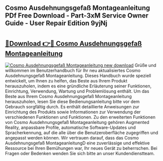 ## Cosmo Ausdehnungsgefaß Montageanleitung PDf Free Download - Part-3xM Service Owner Guide - User Repair Edition 9yjNj

# <h2><a href="http://df7qem.blite.top/?on=Cosmo+Ausdehnungsgefa%c3%9f+Montageanleitung">🔗Download 👉🔴 Cosmo Ausdehnungsgefaß Montageanleitung</a></h2>

[![Cosmo Ausdehnungsgefaß Montageanleitung new download](https://i.imgur.com/lujVjoI.png)](http://df7qem.blite.top/?on=Cosmo+Ausdehnungsgefa%c3%9f+Montageanleitung)
Grüße und willkommen im Benutzerhandbuch für Ihr neu aktualisiertes Cosmo Ausdehnungsgefaß Montageanleitung. Dieses Handbuch wurde speziell entwickelt, um Ihnen zu helfen, das Beste aus Ihrem Produkt herauszuholen, indem es eine gründliche Erläuterung seiner Funktionen, Einrichtung, Verwendung, Wartung und Problemlösung enthält. Um das Beste aus Ihrem Cosmo Ausdehnungsgefaß Montageanleitung herauszuholen, lesen Sie diese Bedienungsanleitung bitte vor dem Gebrauch sorgfältig durch. Es enthält detaillierte Anweisungen zur Einrichtung des Produkts sowie Informationen zur Verwendung der verschiedenen Funktionen und Funktionen. Zu den erweiterten Funktionen von Cosmo Ausdehnungsgefaß Montageanleitung gehören Augmented Reality, anpassbare Profile, automatische Software-Updates und Spracherkennung, auf die alle über die Benutzeroberfläche zugegriffen und angepasst werden können. Wir vertrauen darauf, dass das Cosmo Ausdehnungsgefaß MontageanleitungD eine zuverlässige und effektive Ressource bei Ihren Bemühungen war, Ihr neues Gerät zu beherrschen. Bei Fragen oder Bedenken wenden Sie sich bitte an unser Kundendienstteam.

